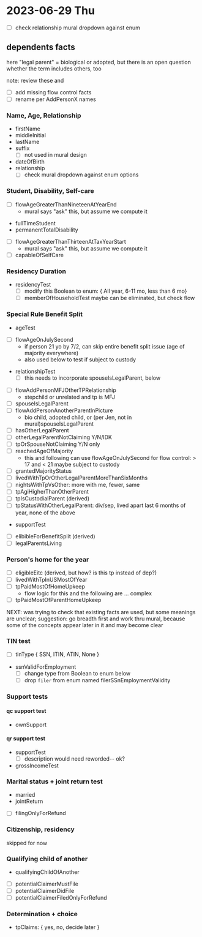# 2023-06-29 Thu

- [ ] check relationship mural dropdown against enum


## dependents facts

here "legal parent" = biological or adopted, but there is an open question whether the term includes others, too

note: review these and 
- [ ] add missing flow control facts
- [ ] rename per AddPersonX names

### Name, Age, Relationship

- firstName
- middleInitial
- lastName
- suffix
    - [ ] not used in mural design
- dateOfBirth
- relationship
    - [ ] check mural dropdown against enum options

### Student, Disability, Self-care

- [ ] flowAgeGreaterThanNineteenAtYearEnd
    - mural says "ask" this, but assume we compute it
- fullTimeStudent
- permanentTotalDisability
- [ ] flowAgeGreaterThanThirteenAtTaxYearStart
    - mural says "ask" this, but assume we compute it
- [ ] capableOfSelfCare

### Residency Duration

- residencyTest
    - [ ] modify this Boolean to enum: { All year, 6-11 mo, less than 6 mo}
    - [ ] memberOfHouseholdTest maybe can be eliminated, but check flow

### Special Rule Benefit Split

- ageTest
- [ ] flowAgeOnJulySecond
    - if person 21 yo by 7/2, can skip entire benefit split issue (age of majority everywhere)
    - also used below to test if subject to custody
- relationshipTest
    - [ ] this needs to incorporate spouseIsLegalParent, below
- [ ] flowAddPersonMFJOtherTPRelationship
    - stepchild or unrelated and tp is MFJ
- [ ] spouseIsLegalParent
- [ ] flowAddPersonAnotherParentInPicture
    - bio child, adopted child, or (per Jen, not in mural)spouseIsLegalParent
- [ ] hasOtherLegalParent
- [ ] otherLegalParentNotClaiming Y/N/IDK
- [ ] tpOrSpouseNotClaiming Y/N only
- [ ] reachedAgeOfMajority
    - this and following can use flowAgeOnJulySecond for flow control: > 17 and < 21 maybe subject to custody
- [ ] grantedMajorityStatus
- [ ] livedWithTpOrOtherLegalParentMoreThanSixMonths
- [ ] nightsWithTpVsOther: more with me, fewer, same
- [ ] tpAgiHigherThanOtherParent
- [ ] tpIsCustodialParent (derived)
- [ ] tpStatusWithOtherLegalParent: div/sep, lived apart last 6 months of year, none of the above
- supportTest 
- [ ] elibibleForBenefitSplit (derived)
- [ ] legalParentsLiving

### Person's home for the year

- [ ] eligibleEitc (derived, but how? is this tp instead of dep?)
- [ ] livedWithTpInUSMostOfYear
- [ ] tpPaidMostOfHomeUpkeep
    - flow logic for this and the following are ... complex
- [ ] tpPaidMostOfParentHomeUpkeep

NEXT: was trying to check that existing facts are used, but some meanings are unclear; suggestion: go breadth first and work thru mural, because some of the concepts appear later in it and may become clear 

### TIN test

- [ ] tinType { SSN, ITIN, ATIN, None }
- ssnValidForEmployment
    - [ ] change type from Boolean to enum below
    - [ ] drop `filer` from enum named filerSSnEmploymentValidity

### Support tests

#### qc support test

- ownSupport

#### qr support test

- supportTest 
    - [ ] description would need reworded-- ok?
- grossIncomeTest

### Marital status + joint return test

- married
- jointReturn
- [ ] filingOnlyForRefund

### Citizenship, residency

skipped for now

### Qualifying child of another

- qualifyingChildOfAnother
- [ ] potentialClaimerMustFile
- [ ] potentialClaimerDidFile
- [ ] potentialClaimerFiledOnlyForRefund

### Determination + choice

- tpClaims: { yes, no, decide later }